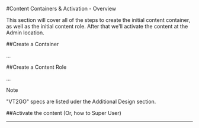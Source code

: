 #Content Containers & Activation - Overview

This section will cover all of the steps to create the initial content container, as well as the initial content role. After that we'll activate the content at the Admin location.

##Create a Container

...

##Create a Content Role

...


<div class="admonition note">
    <p class="first admonition-title">
        Note
    </p>
    <p class="last">
"VT2GO" specs are listed uder the Additional Design section.
    </p>
</div>

##Activate the content (Or, how to Super User)

----

